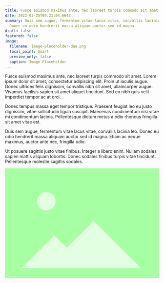 ```yaml
---
title: Fusce euismod maximus ante, nec laoreet turpis commodo sit amet
date: 2022-03-25T09:21:04.664Z
summary: Duis sem augue, fermentum vitae lacus vitae, convallis lacinia leo.
  Donec eu odio hendrerit massa aliquam auctor sed id magna.
draft: false
featured: false
image:
  filename: image-placeholder-dua.png
  focal_point: Smart
  preview_only: false
  caption: Image Placeholder
---
```

Fusce euismod maximus ante, nec laoreet turpis commodo sit amet. Lorem ipsum dolor sit amet, consectetur adipiscing elit. Proin ut iaculis augue. Donec ultrices felis dignissim, convallis nibh sit amet, ullamcorper augue. Vivamus facilisis sapien sit amet aliquet tincidunt. Sed eu nibh quis velit imperdiet tempor ac at orci. 

Donec tempus massa eget tempor tristique. Praesent feugiat leo eu justo dignissim, vitae sollicitudin ligula suscipit. Maecenas condimentum nisi vitae mi condimentum lacinia. Pellentesque dictum metus a odio rhoncus fringilla sit amet vitae est. 

Duis sem augue, fermentum vitae lacus vitae, convallis lacinia leo. Donec eu odio hendrerit massa aliquam auctor sed id magna. Etiam ac neque maximus, auctor ante nec, fringilla odio.

Ut posuere sagittis justo vitae finibus. Integer a libero enim. Nullam sodales sapien mattis aliquam lobortis. Donec sodales finibus turpis vitae tincidunt. Pellentesque molestie sagittis sodales.

![](image-placeholder-green.png)